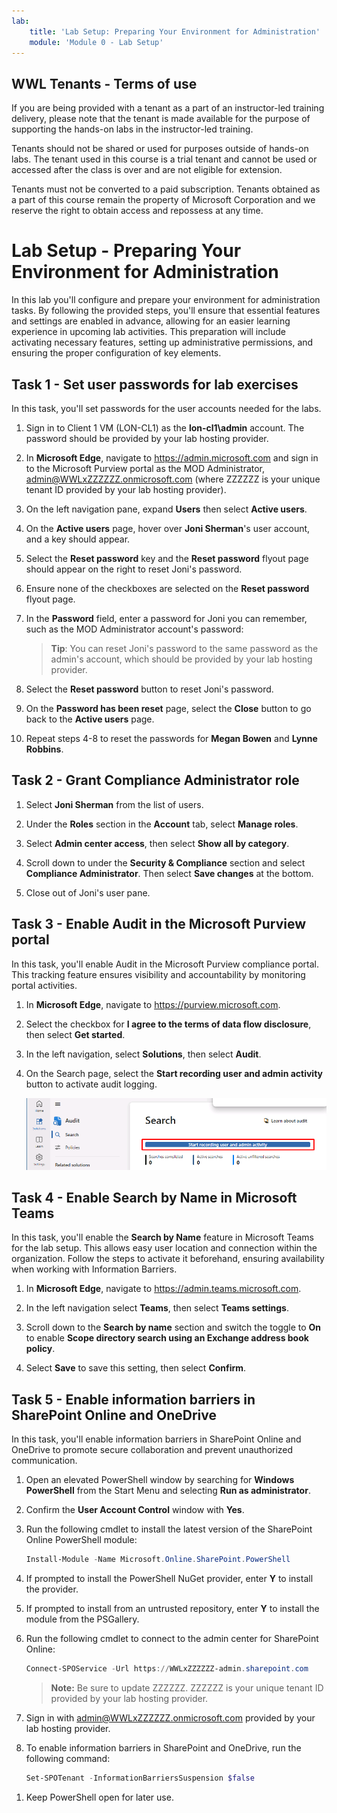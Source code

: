 ```yaml
---
lab:
    title: 'Lab Setup: Preparing Your Environment for Administration'
    module: 'Module 0 - Lab Setup'
---
```


## WWL Tenants - Terms of use

If you are being provided with a tenant as a part of an instructor-led training delivery, please note that the tenant is made available for the purpose of supporting the hands-on labs in the instructor-led training.

Tenants should not be shared or used for purposes outside of hands-on labs. The tenant used in this course is a trial tenant and cannot be used or accessed after the class is over and are not eligible for extension.

Tenants must not be converted to a paid subscription. Tenants obtained as a part of this course remain the property of Microsoft Corporation and we reserve the right to obtain access and repossess at any time.

# Lab Setup - Preparing Your Environment for Administration

In this lab you'll configure and prepare your environment for administration tasks. By following the provided steps, you'll ensure that essential features and settings are enabled in advance, allowing for an easier learning experience in upcoming lab activities. This preparation will include activating necessary features, setting up administrative permissions, and ensuring the proper configuration of key elements.

## Task 1 - Set user passwords for lab exercises

In this task, you'll set passwords for the user accounts needed for the labs.

1. Sign in to Client 1 VM (LON-CL1) as the **lon-cl1\admin** account. The password should be provided by your lab hosting provider.

1. In **Microsoft Edge**, navigate to https://admin.microsoft.com and sign in to the Microsoft Purview portal as the MOD Administrator, admin@WWLxZZZZZZ.onmicrosoft.com (where ZZZZZZ is your unique tenant ID provided by your lab hosting provider).

1. On the left navigation pane, expand **Users** then select **Active users**.

1. On the **Active users** page, hover over **Joni Sherman**'s user account, and a key should appear.

1. Select the **Reset password** key and the **Reset password** flyout page should appear on the right to reset Joni's password.

1. Ensure none of the checkboxes are selected on the **Reset password** flyout page.

1. In the **Password** field, enter a password for Joni you can remember, such as the MOD Administrator account's password:

    >**Tip**: You can reset Joni's password to the same password as the admin's account, which should be provided by your lab hosting provider.

1. Select the **Reset password** button to reset Joni's password.

1. On the **Password has been reset** page, select the **Close** button to go back to the **Active users** page.

1. Repeat steps 4-8 to reset the passwords for **Megan Bowen** and **Lynne Robbins**.

## Task 2 - Grant Compliance Administrator role

1. Select **Joni Sherman** from the list of users.

1. Under the **Roles** section in the **Account** tab, select **Manage roles**.

1. Select **Admin center access**, then select **Show all by category**.

1. Scroll down to under the **Security & Compliance** section and select **Compliance Administrator**. Then select **Save changes** at the bottom.

1. Close out of Joni's user pane.

## Task 3 - Enable Audit in the Microsoft Purview portal

In this task, you'll enable Audit in the Microsoft Purview compliance portal. This tracking feature ensures visibility and accountability by monitoring portal activities.

<!-- 
1. You should still be signed in to Client 1 VM (LON-CL1) as the **lon-cl1\admin** account and Microsoft 365 with the MOD Administrator account.
-->

1. In **Microsoft Edge**, navigate to https://purview.microsoft.com.

1. Select the checkbox for **I agree to the terms of data flow disclosure**, then select **Get started**.

1. In the left navigation, select **Solutions**, then select **Audit**.

1. On the Search page, select the **Start recording user and admin activity** button to activate audit logging.

      ![Screenshot of Start recording user and admin activity.](../Media/start-recording-user-and-admin-activity.png)

## Task 4 - Enable Search by Name in Microsoft Teams

In this task, you'll enable the **Search by Name** feature in Microsoft Teams for the lab setup. This allows easy user location and connection within the organization. Follow the steps to activate it beforehand, ensuring availability when working with Information Barriers.

<!-- 
1. You should still be signed in to Client 1 VM (LON-CL1) as the **lon-cl1\admin** account and Microsoft 365 with the MOD Administrator account.
-->

1. In **Microsoft Edge**, navigate to https://admin.teams.microsoft.com.

1. In the left navigation select **Teams**, then select **Teams settings**.

1. Scroll down to the **Search by name** section and switch the toggle to **On** to enable **Scope directory search using an Exchange address book policy**.

1. Select **Save** to save this setting, then select **Confirm**.

## Task 5 - Enable information barriers in SharePoint Online and OneDrive

In this task, you'll enable information barriers in SharePoint Online and OneDrive to promote secure collaboration and prevent unauthorized communication.

<!-- 
1. You should still be signed in to Client 1 VM (LON-CL1) as the **lon-cl1\admin** account.
-->

1. Open an elevated PowerShell window by searching for **Windows PowerShell** from the Start Menu and selecting **Run as administrator**.

1. Confirm the **User Account Control** window with **Yes**.

1. Run the following cmdlet to install the latest version of the SharePoint Online PowerShell module:

    ```powershell
    Install-Module -Name Microsoft.Online.SharePoint.PowerShell
    ```

1. If prompted to install the PowerShell NuGet provider, enter **Y** to install the provider.

1. If prompted to install from an untrusted repository, enter **Y** to install the module from the PSGallery.

1. Run the following cmdlet to connect to the admin center for SharePoint Online:

    ```powershell
    Connect-SPOService -Url https://WWLxZZZZZZ-admin.sharepoint.com
    ```

    >**Note:** Be sure to update ZZZZZZ. ZZZZZZ is your unique tenant ID provided by your lab hosting provider.

1. Sign in with admin@WWLxZZZZZZ.onmicrosoft.com provided by your lab hosting provider.

1. To enable information barriers in SharePoint and OneDrive, run the following command:

    ```powershell
    Set-SPOTenant -InformationBarriersSuspension $false
    ```

<!--
1. Close the PowerShell window once this is complete.
-->

1. Keep PowerShell open for later use.